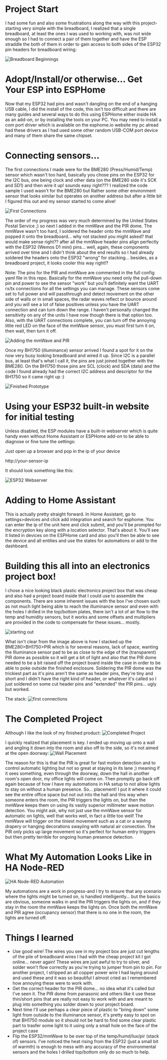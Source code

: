 
# Project Start

I had some fun and also some frustrations along the way with this project-starting very simple with the breadboard, I realized that a single breadboard, at least the ones I was used to working with, was not wide enough so I had to connect a pair of them together and have the ESP straddle the both of them in order to gain access to both sides of the ESP32 pin headers for breadboard wiring:

![Breadboard Beginnings](images/breadboard-beginnings.jpg)

# Adopt/Install/or otherwise... Get Your ESP into ESPHome

Now that my ESP32 had pins and wasn't dangling on the end of a hanging USB cable, I did the install of the code, this isn't too difficult and there are many guides and several ways to do this using ESPHome either inside HA as an add-on, or by installing the tools on your PC. You may need to install a com port driver which is available on the esphome.io website my pc alread had these drivers as I had used some other random USB-COM port device and many of them share the same chipset.

# Connecting sensors...

The first connections I made were for the BME280 (Press/Humid/Temp) sensor which wasn't too hard, basically you chose pins on the ESP32 for the I2C bus, one being clock and other data (on the BME280 side it's SCK and SD1) and then wire it up! sounds easy right??? I realized the code sample I used wasn't for the BME280 but Rather some other environment sensor that looks similar but operates on another address but after a little bit I figured this out and my sensor started to come alive!

![First Connections](images/first%20connections.jpg)

The order of my progress was very much determined by the United States Postal Service ;) so next I added in the mmWave and the PIR dome. The mmWave wasn't too hard, I soldered the header onto the mmWave and popped it onto the breadboard... why not stacked you might asked? that would make sense right?? after all the mmWave header pins align perfectly with the ESP32 (Wemos D1 mini) pins... well, again, these components arrived over time and I didn't think about the end results so I had already soldered the headers onto the ESP32 "wrong" for stacking... besides, as a breadboard project, it looks cooler this way right!?

Note: The pins for the PIR and mmWave are commented in the full config yaml file in this repo. Basically for the mmWave you need only the pull-down pin and power to see the sensor "work" but you'll definitely want the UART rx/tx connections for all the settings you can manage. These sensors come set to full power and will passthrough and detect movement on the other side of walls or in small spaces, the radar waves reflect or bounce around and you will see a lot of false positives unless you have the UART connection and can turn down the range. I haven't personally changed the sensitivity on any of the units I have now though there is that option too. Also, with the UART connections complete, you can turn off the annoying little red LED on the face of the mmWave sensor, you must first turn it on, then wait, then turn it off.
 
![Adding the mmWave and PIR](images/adding%20the%20mmwave%20and%20pir.jpg)

Once my BH1750 (illuminance) sensor arrived I found a spot for it on the now very busy looking breadboard and wired it up. Since I2C is a parallel bus, at least that's what I call it, the pins are just joined together with the BME280. On the BH1750 those pins are SCL (clock) and SDA (data) and the code I found already had the correct I2C address and descriptor for the BH1750 so it came right up :)

![Finished Prototype](images/finished%20prototype.jpg)


# Using your ESP32 built-in website for initial testing

Unless disabled, the ESP modules have a built-in webserver which is quite handy even without Home Assistant or ESPHome add-on to be able to diagnose or fine tune the settings:

Just open up a browser and pop in the ip of your device

http://your-sensor-ip

It should look something like this:

![ESP32 Webserver](images/esp32-webserver.png)


# Adding to Home Assistant

This is actually pretty straight forward. In Home Assistant, go to settings>devices and click add integration and search for esphome. You can enter the ip of the unit here and click submit, and you'll be prompted for the encryption key along with a location selector. That's about it. You'll see it listed in devices on the ESPHome card and also you'll then be able to see the device and all entities and use the states for automations or add to the dashboard.


# Building this all into an electronics project box!

I chose a nice looking black plastic electronics project box that was cheap and also had a project board inside that I could use to assemble the components. There are some inherent issues with the box I've chosen such as not much light being able to reach the illuminance sensor and even with the holes I drilled in the top/bottom plates, there isn't a lot of air flow to the temp and humidity sensors, but it works and some offsets and multipliers are provided in the code to compensate for these issues... mostly.

![starting out](images/espresence-mmwave-multi-sensor-internals.jpg)

What isn't clear from the image above is how I stacked up the BME280>BH1750>PIR which is for several reasons, lack of space, wanting the Illuminance sensor pad to be as close to the edge of the (transparent) PIR dome as possible so it will get a bit of light and also that the PIR dome needed to be a bit raised off the project board inside the case in order to be able to poke outside the finished enclosure. Soldering the PIR dome was the trickiest part as it's pins aren't the same as header pins, they're tiny and short and I didn't have the right kind of header, or whatever it's called so I just soldered on some cut header pins and "extended" the PIR pins... ugly but worked.

The stack:
![first connections](images/bme280+bh1750-stack.jpg)

# The Completed Project

Although I like the look of my finished product:
![Completed Project](images/completed%20project.jpg)

I quickly realized that placement is key. I ended up moving up onto a wall and angling it down into the room and also off to the side, so it's not aimed at the open doorway:
![Wall Placement](images/wall%20placement.jpg)

The reason for this is that the PIR is great for fast motion detection and to control automatic lighting but not so great at staying in its lane ;) meaning if it sees something, even through the doorway, down the hall in another room's open door, my office lights will come on. Then promptly go back off again because of how I have my automations in HA setup to not allow lights to stay on without a human presence. So... placement! I put it where it could see the entire office space but not out into the hall and this way when someone enters the room, the PIR triggers the lights on, but then the mmWave keeps them on using its vastly superior millimeter wave motion detection. You might ask, why not just use the mmWave sensor for automatic on lights, well that works well, in fact a little too well! The mmWave will trigger on the tiniest movement such as a cat or a waving drapery or hanging decorations swayiing with natural air convection. The PIR only picks up large movement so it's perfect for human entry triggers but then pretty terrible for ongoing human presence detection.

# What My Automation Looks Like in HA Node-RED

![HA Node-RED Automation](images/lighting%20automation.png)

My automations are a work in progress-and I try to ensure that any scenario where the lights might be turned on, is handled intelligently... but the basics are obvious, someone walks in and the PIR triggers the lights on, and if they stay in the room the mmWave keeps the lights on. Once both the mmWave and PIR agree (occupancy sensor) that there is no one in the room, the lights are turned off.

# Things I learned

* Use good wire! The wires you see in my project box are just cut lengths of the pile of breadboard wires I had with the cheap project kit I got online... never again! These wires are just awful to try to silver, and solder won't flow correctly as you're trying to jumper from pin to pin. For another project, I stripped an all copper power wire I had laying around and used these and it was so beautiful I almost cried as I remembered how annoying these were to work with.
* Get the correct header for the PIR dome... no idea what it's called but I've seen it. The PIR dome from panasonic and others like it use these thin/short pins that are really not easy to work with and are meant to plug into something you solder down to your project board.
* Next time I'll use perhaps a clear piece of plastic to "bring down" some light from outside to the illuminance sensor, it's pretty easy to spot on that BH1750 module so it should not be hard to find some clear plastic part to trasfer some light to it using only a small hole on the face of the project case
* Flip the ESP32/mmWave to be over top of the temp/humd/lux/pir (stack of) sensors. I've noticed the heat rising from the ESP32 (just a small bit of warmth) is enough to mess with any accuracy of the environmental sensors and the holes I drilled top/bottom only do so much to help.
